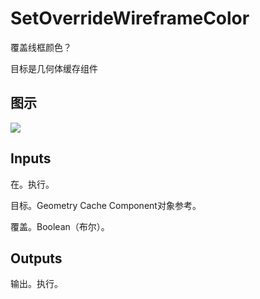 # SetOverrideWireframeColor

覆盖线框颜色？

目标是几何体缓存组件

## 图示

![]($-20221218-18241847.png)

## Inputs

在。执行。

目标。Geometry Cache Component对象参考。

覆盖。Boolean（布尔）。 

## Outputs

输出。执行。
